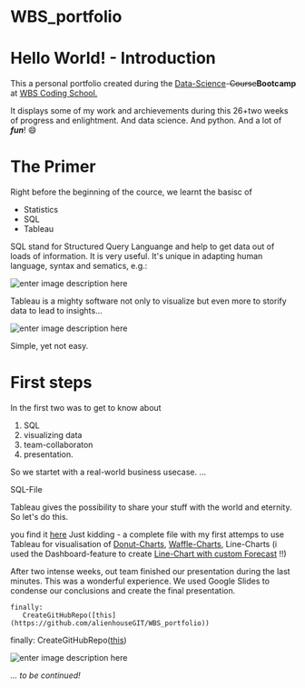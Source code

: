 
# WBS_portfolio

<H1>Hello World! - Introduction</H1>

This a personal portfolio created during the [Data-Science](https://en.wikipedia.org/wiki/Data_science)-~~Course~~**Bootcamp** at [WBS Coding School.](https://www.wbscodingschool.com/data-science-bootcamp-part-time) 

It displays some of my work and archievements during this 26+two weeks of progress and enlightment. And data science. And python. And a lot of ***fun***! :smile:

<H1> The Primer</H1>
Right before the beginning of the cource, we learnt the basisc of 

 - Statistics
 - SQL 
 - Tableau

SQL stand for Structured Query Languange and help to get data out of loads of information. 
It is very useful. It's unique in adapting human language, syntax and sematics, e.g.:

![enter image description here](https://www.blazesql.com/images/memes/join.jpeg)

Tableau is a mighty software not only to visualize but even more to storify data to lead to insights...

![enter image description here](https://www.tableau.com/sites/default/files/800x447_servadmin_orientyourself_0.jpg)

Simple, yet not easy. 

<H1>First steps</H1>

In the first two was to get to know about 

 1. SQL 
 2. visualizing data
 3. team-collaboraton
 4. presentation. 

So we startet with a real-world business usecase. 
... 

SQL-File

Tableau gives the possibility to share your stuff with the world and eternity. So let's do this.

you find it [here](https://public.tableau.com/app/profile/markus.p4574/viz/Magist_170424/Tech-Bubbles?publish=yes)
Just kidding - a complete file with my first attemps to use Tableau for visualisation of [Donut-Charts](https://public.tableau.com/app/profile/markus.p4574/viz/Magist_170424/Tech-Bubbles?publish=yes), [Waffle-Charts](https://public.tableau.com/app/profile/markus.p4574/viz/Magist_170424/Waffle20x12?publish=yes), Line-Charts (i used the Dashboard-feature to create [Line-Chart with custom Forecast](https://public.tableau.com/app/profile/markus.p4574/viz/Magist_170424/Dashboard6?publish=yes) !!)


After two intense weeks, out team finished our presentation during the last minutes. This was a wonderful experience. 
We used Google Slides to condense our conclusions and create the final presentation. 

    finally:
       CreateGitHubRepo([this](https://github.com/alienhouseGIT/WBS_portfolio))
finally:
  CreateGitHubRepo([this](https://github.com/alienhouseGIT/WBS_portfolio))

![enter image description here](https://encrypted-tbn0.gstatic.com/images?q=tbn:ANd9GcRj35rDomi3mKlxk0p11oGDOOsFfs3KtxPlFhZrH_NOeQFc7iLXXDcSU7D14ooYBqkhWsc&usqp=CAU)

*... to be continued!*
